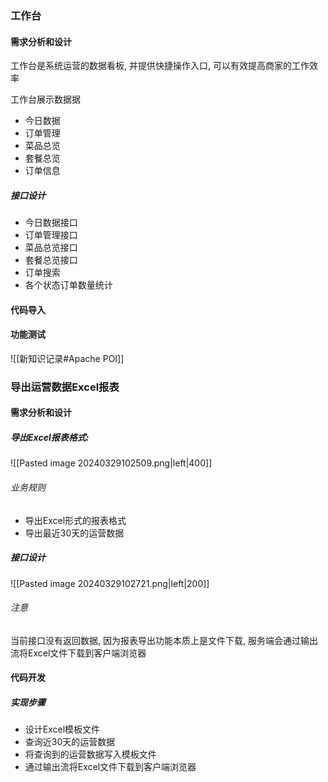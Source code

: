 ### 工作台

#### 需求分析和设计
工作台是系统运营的数据看板, 并提供快捷操作入口, 可以有效提高商家的工作效率

工作台展示数据据
- 今日数据
- 订单管理
- 菜品总览
- 套餐总览
- 订单信息

##### 接口设计
- 今日数据接口
- 订单管理接口
- 菜品总览接口
- 套餐总览接口
- 订单搜索
- 各个状态订单数量统计

#### 代码导入



#### 功能测试

![[新知识记录#Apache POI]]



### 导出运营数据Excel报表
#### 需求分析和设计
##### 导出Excel报表格式:
![[Pasted image 20240329102509.png|left|400]]

###### 业务规则
- 导出Excel形式的报表格式
- 导出最近30天的运营数据
##### 接口设计
![[Pasted image 20240329102721.png|left|200]]

###### 注意
当前接口没有返回数据, 因为报表导出功能本质上是文件下载, 
服务端会通过输出流将Excel文件下载到客户端浏览器

#### 代码开发
##### 实现步骤
- 设计Excel模板文件
- 查询近30天的运营数据
- 将查询到的运营数据写入模板文件
- 通过输出流将Excel文件下载到客户端浏览器
